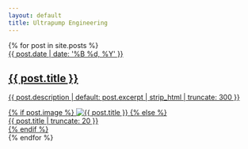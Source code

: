 ```yaml
---
layout: default
title: Ultrapump Engineering
---
```


<div class="blog-grid">
  {% for post in site.posts %}
    <article class="post-tile">
      <a href="{{ post.url | relative_url }}" class="tile-link">
        <div class="tile-left">
          <time class="tile-date" datetime="{{ post.date | date: '%Y-%m-%d' }}">{{ post.date | date: '%B %d, %Y' }}</time>
          <div class="tile-content">
            <h2 class="tile-title">{{ post.title }}</h2>
            <p class="tile-description">{{ post.description | default: post.excerpt | strip_html | truncate: 300 }}</p>
          </div>
        </div>
        <div class="tile-right">
          {% if post.image %}
            <img src="{{ post.image | relative_url }}" alt="{{ post.title }}" loading="lazy" class="tile-image">
          {% else %}
            <div class="tile-placeholder">
              <span>{{ post.title | truncate: 20 }}</span>
            </div>
          {% endif %}
        </div>
      </a>
    </article>
  {% endfor %}
</div>


